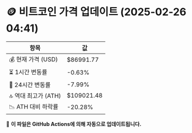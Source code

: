 # 🪙 비트코인 가격 업데이트 (2025-02-26 04:41)

| 항목                | 값 |
|--------------------|----------------|
| 💰 현재 가격 (USD) | $86991.77 |
| ⏳ 1시간 변동률    | -0.63% |
| 📆 24시간 변동률   | -7.99% |
| 🔝 역대 최고가 (ATH) | $109021.48 |
| 📉 ATH 대비 하락률 | -20.28% |

🔄 **이 파일은 GitHub Actions에 의해 자동으로 업데이트됩니다.**
